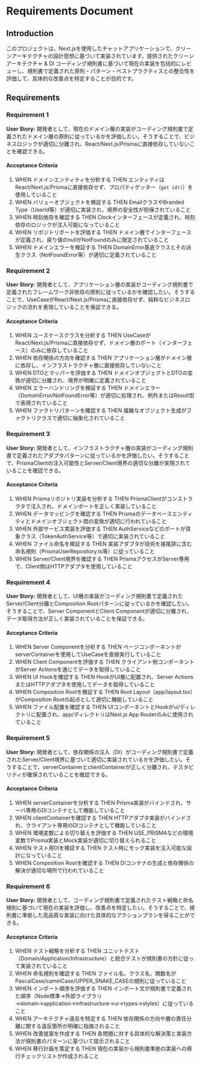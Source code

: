 # Requirements Document

## Introduction

このプロジェクトは、Next.jsを使用したチャットアプリケーションで、クリーンアーキテクチャの設計思想に基づいて実装されています。提供されたクリーンアーキテクチャ & DI コーディング規則書に基づいて現在の実装を包括的にレビューし、規則書で定義された原則・パターン・ベストプラクティスとの整合性を評価して、具体的な改善点を特定することが目的です。

## Requirements

### Requirement 1

**User Story:** 開発者として、現在のドメイン層の実装がコーディング規則書で定義されたドメイン層の原則に従っているかを評価したい。そうすることで、ビジネスロジックが適切に分離され、React/Next.js/Prismaに直接依存していないことを確認できる。

#### Acceptance Criteria

1. WHEN ドメインエンティティを分析する THEN エンティティはReact/Next.js/Prismaに直接依存せず、プロパティゲッター（`get id()`）を使用していること
2. WHEN バリューオブジェクトを検証する THEN EmailクラスやBranded Type（UserId等）が適切に実装され、境界の安全性が担保されていること
3. WHEN 時刻依存を確認する THEN Clockインターフェースが定義され、時刻依存のロジックが注入可能になっていること
4. WHEN リポジトリポートを評価する THEN ドメイン層でインターフェースが定義され、戻り値のnullがNotFoundのみに限定されていること
5. WHEN ドメインエラーを検証する THEN DomainError基底クラスとその派生クラス（NotFoundError等）が適切に定義されていること

### Requirement 2

**User Story:** 開発者として、アプリケーション層の実装がコーディング規則書で定義されたフレームワーク非依存の原則に従っているかを確認したい。そうすることで、UseCaseがReact/Next.js/Prismaに直接依存せず、純粋なビジネスロジックの流れを表現していることを保証できる。

#### Acceptance Criteria

1. WHEN ユースケースクラスを分析する THEN UseCaseがReact/Next.js/Prismaに直接依存せず、ドメイン層のポート（インターフェース）のみに依存していること
2. WHEN 依存関係の方向を確認する THEN アプリケーション層がドメイン層に依存し、インフラストラクチャ層に直接依存していないこと
3. WHEN DTOとマッパーを評価する THEN ドメインオブジェクトとDTOの変換が適切に分離され、境界が明確に定義されていること
4. WHEN エラーハンドリングを検証する THEN ドメインエラー（DomainError/NotFoundError等）が適切に処理され、例外またはResult型で表現されていること
5. WHEN ファクトリパターンを確認する THEN 複雑なオブジェクト生成がファクトリクラスで適切に抽象化されていること

### Requirement 3

**User Story:** 開発者として、インフラストラクチャ層の実装がコーディング規則書で定義されたアダプタパターンに従っているかを評価したい。そうすることで、PrismaClientの注入可能性とServer/Client境界の適切な分離が実現されていることを確認できる。

#### Acceptance Criteria

1. WHEN Prismaリポジトリ実装を分析する THEN PrismaClientがコンストラクタで注入され、ドメインポートを正しく実装していること
2. WHEN データマッピングを確認する THEN Prismaのデータベースエンティティとドメインオブジェクト間の変換が適切に行われていること
3. WHEN 外部サービス実装を評価する THEN AuthServiceなどのポートが具象クラス（TokenAuthService等）で適切に実装されていること
4. WHEN ファイル命名を検証する THEN 実装アダプタが技術を接尾辞に含む命名規則（PrismaUserRepository.ts等）に従っていること
5. WHEN Server/Client境界を確認する THEN PrismaアクセスがServer専用で、Client側はHTTPアダプタを使用していること

### Requirement 4

**User Story:** 開発者として、UI層の実装がコーディング規則書で定義されたServer/Client分離とComposition Rootパターンに従っているかを確認したい。そうすることで、Server ComponentとClient Componentが適切に分離され、データ取得方法が正しく実装されていることを保証できる。

#### Acceptance Criteria

1. WHEN Server Componentを分析する THEN ページコンポーネントがserverContainerを使用してUseCaseを直接実行していること
2. WHEN Client Componentを評価する THEN クライアント側コンポーネントがServer Actionsを通じてデータを取得していること
3. WHEN UI Hookを確認する THEN HookがUI層に配置され、Server ActionsまたはHTTPアダプタを使用してデータを取得していること
4. WHEN Composition Rootを検証する THEN Root Layout（app/layout.tsx）がComposition Rootの起点として適切に機能していること
5. WHEN ファイル配置を確認する THEN UIコンポーネントとHookがui/ディレクトリに配置され、app/ディレクトリはNext.js App Routerのみに使用されていること

### Requirement 5

**User Story:** 開発者として、依存関係の注入（DI）がコーディング規則書で定義されたServer/Client境界に基づいて適切に実装されているかを評価したい。そうすることで、serverContainerとclientContainerが正しく分離され、テスタビリティが確保されていることを確認できる。

#### Acceptance Criteria

1. WHEN serverContainerを分析する THEN Prisma実装がバインドされ、サーバ専用のDIコンテナとして機能していること
2. WHEN clientContainerを確認する THEN HTTPアダプタ実装がバインドされ、クライアント専用のDIコンテナとして機能していること
3. WHEN 環境変数による切り替えを評価する THEN USE_PRISMAなどの環境変数でPrisma実装とMock実装が適切に切り替えられること
4. WHEN テスト用DIを検証する THEN テスト時にモック実装を注入可能な設計になっていること
5. WHEN Composition Rootを確認する THEN DIコンテナの生成と依存関係の解決が適切な場所で行われていること

### Requirement 6

**User Story:** 開発者として、コーディング規則書で定義されたテスト戦略と命名規則に基づいて現在の実装を評価し、改善点を特定したい。そうすることで、規則書に準拠した高品質な実装に向けた具体的なアクションプランを得ることができる。

#### Acceptance Criteria

1. WHEN テスト戦略を分析する THEN ユニットテスト（Domain/Application/Infrastructure）と統合テストが規則書の方針に従って実装されていること
2. WHEN 命名規則を確認する THEN ファイル名、クラス名、関数名がPascalCase/camelCase/UPPER_SNAKE_CASEの規則に従っていること
3. WHEN インポート順序を評価する THEN インポート文が規則書で定義された順序（Node標準→外部ライブラリ→domain→application→infrastructure→ui→types→styles）に従っていること
4. WHEN アーキテクチャ違反を特定する THEN 依存関係の方向や層の責任分離に関する違反箇所が明確に指摘されること
5. WHEN 改善提案を作成する THEN 各問題に対する具体的な解決策と実装方法が規則書のパターンに基づいて提示されること
6. WHEN 移行計画を策定する THEN 現在の実装から規則書準拠の実装への移行チェックリストが作成されること